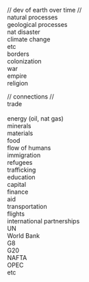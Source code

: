 <head> <style> .hangingindent {
  padding-left: 22px ;
}</style>

// dev of earth over time //<br>
natural processes <br>
  geological processes<br>
  nat disaster<br>
  climate change<br>
  etc<br>
borders<br>
colonization<br>
war<br>
empire<br>
religion<br> </head> 

// connections // <br>
trade<br>  
  energy (oil, nat gas)<br>
  minerals<br>
  materials<br>
  food<br>
flow of humans<br>
  immigration<br>
  refugees<br>
  trafficking<br>
  education<br>
capital<br>
  finance<br>
  aid<br>
transportation<br>
  flights<br>
international partnerships<br>
  UN<br>
  World Bank<br>
  G8<br>
  G20<br>
  NAFTA<br>
  OPEC<br>
  etc


  
  
